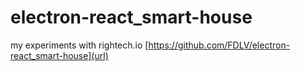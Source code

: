 # electron-react_smart-house
my experiments with rightech.io
[https://github.com/FDLV/electron-react_smart-house](url)
